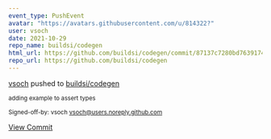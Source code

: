 ```yaml
---
event_type: PushEvent
avatar: "https://avatars.githubusercontent.com/u/814322?"
user: vsoch
date: 2021-10-29
repo_name: buildsi/codegen
html_url: https://github.com/buildsi/codegen/commit/87137c7280bd763917448b044afc542a337f93de
repo_url: https://github.com/buildsi/codegen
---
```


<a href='https://github.com/vsoch' target='_blank'>vsoch</a> pushed to <a href='https://github.com/buildsi/codegen' target='_blank'>buildsi/codegen</a>

<small>adding example to assert types

Signed-off-by: vsoch <vsoch@users.noreply.github.com></small>

<a href='https://github.com/buildsi/codegen/commit/87137c7280bd763917448b044afc542a337f93de' target='_blank'>View Commit</a>